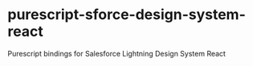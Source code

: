 # purescript-sforce-design-system-react
Purescript bindings for Salesforce Lightning Design System React
